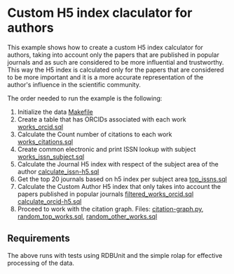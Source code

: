 # Custom H5 index claculator for authors

This example shows how to create a custom H5 index calculator for authors, taking into account
only the papers that are published in popular journals and as such are considered to be more
influential and trustworthy.
This way the H5 index is calculated only for the papers that are considered to be more important
and it is a more accurate representation of the author's influence in the scientific community.

The order needed to run the example is the following:
1) Initialize the data [Makefile](Makefile)
2) Create a table that has ORCIDs associated with each work [works_orcid.sql](works_orcid.sql)
3) Calculate the Count number of citations to each work [works_citations.sql](works_citations.sql)
4) Create common electronic and print ISSN lookup with subject [works_issn_subject.sql](works_issn_subject.sql)
5) Calculate the Journal H5 index with respect of the subject area of the author [calculate_issn-h5.sql](calculate_issn-h5.sql)
6) Get the top 20 journals based on h5 index per subject area [top_issns.sql](top_issns.sql)
7) Calculate the Custom Author H5 index that only takes into account the papers published in popular journals [filtered_works_orcid.sql](filtered_works_orcid.sql) [calculate_orcid-h5.sql](calculate_orcid-h5.sql)
8) Proceed to work with the citation graph. Files: [citation-graph.py](citation-graph.py), [random_top_works.sql](random_top_works.sql), [random_other_works.sql](random_other_works.sql)

## Requirements

The above runs with tests using RDBUnit and the simple rolap for effective processing of the data.